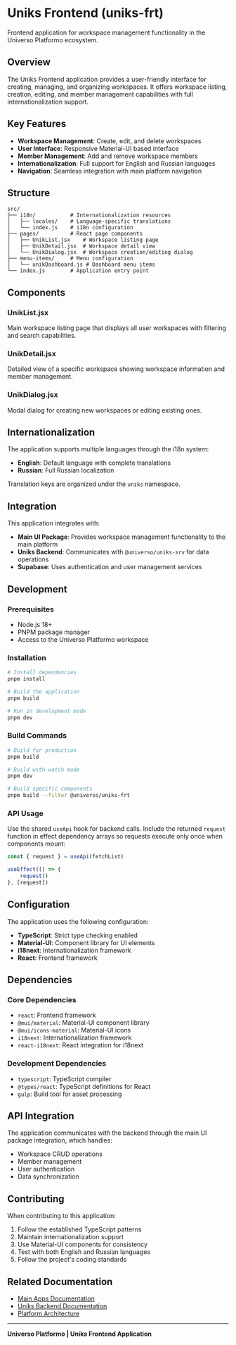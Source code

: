 # Uniks Frontend (uniks-frt)

Frontend application for workspace management functionality in the Universo Platformo ecosystem.

## Overview

The Uniks Frontend application provides a user-friendly interface for creating, managing, and organizing workspaces. It offers workspace listing, creation, editing, and member management capabilities with full internationalization support.

## Key Features

-   **Workspace Management**: Create, edit, and delete workspaces
-   **User Interface**: Responsive Material-UI based interface
-   **Member Management**: Add and remove workspace members
-   **Internationalization**: Full support for English and Russian languages
-   **Navigation**: Seamless integration with main platform navigation

## Structure

```
src/
├── i18n/           # Internationalization resources
│   ├── locales/    # Language-specific translations
│   └── index.js    # i18n configuration
├── pages/          # React page components
│   ├── UnikList.jsx    # Workspace listing page
│   ├── UnikDetail.jsx  # Workspace detail view
│   └── UnikDialog.jsx  # Workspace creation/editing dialog
├── menu-items/     # Menu configuration
│   └── unikDashboard.js # Dashboard menu items
└── index.js        # Application entry point
```

## Components

### UnikList.jsx

Main workspace listing page that displays all user workspaces with filtering and search capabilities.

### UnikDetail.jsx

Detailed view of a specific workspace showing workspace information and member management.

### UnikDialog.jsx

Modal dialog for creating new workspaces or editing existing ones.

## Internationalization

The application supports multiple languages through the i18n system:

-   **English**: Default language with complete translations
-   **Russian**: Full Russian localization

Translation keys are organized under the `uniks` namespace.

## Integration

This application integrates with:

-   **Main UI Package**: Provides workspace management functionality to the main platform
-   **Uniks Backend**: Communicates with `@universo/uniks-srv` for data operations
-   **Supabase**: Uses authentication and user management services

## Development

### Prerequisites

-   Node.js 18+
-   PNPM package manager
-   Access to the Universo Platformo workspace

### Installation

```bash
# Install dependencies
pnpm install

# Build the application
pnpm build

# Run in development mode
pnpm dev
```

### Build Commands

```bash
# Build for production
pnpm build

# Build with watch mode
pnpm dev

# Build specific components
pnpm build --filter @universo/uniks-frt
```

### API Usage

Use the shared `useApi` hook for backend calls. Include the returned `request` function in effect dependency arrays so requests execute only once when components mount:

```javascript
const { request } = useApi(fetchList)

useEffect(() => {
    request()
}, [request])
```

## Configuration

The application uses the following configuration:

-   **TypeScript**: Strict type checking enabled
-   **Material-UI**: Component library for UI elements
-   **i18next**: Internationalization framework
-   **React**: Frontend framework

## Dependencies

### Core Dependencies

-   `react`: Frontend framework
-   `@mui/material`: Material-UI component library
-   `@mui/icons-material`: Material-UI icons
-   `i18next`: Internationalization framework
-   `react-i18next`: React integration for i18next

### Development Dependencies

-   `typescript`: TypeScript compiler
-   `@types/react`: TypeScript definitions for React
-   `gulp`: Build tool for asset processing

## API Integration

The application communicates with the backend through the main UI package integration, which handles:

-   Workspace CRUD operations
-   Member management
-   User authentication
-   Data synchronization

## Contributing

When contributing to this application:

1. Follow the established TypeScript patterns
2. Maintain internationalization support
3. Use Material-UI components for consistency
4. Test with both English and Russian languages
5. Follow the project's coding standards

## Related Documentation

-   [Main Apps Documentation](../README.md)
-   [Uniks Backend Documentation](../uniks-srv/base/README.md)
-   [Platform Architecture](../../../docs/en/applications/README.md)

---

**Universo Platformo | Uniks Frontend Application**
